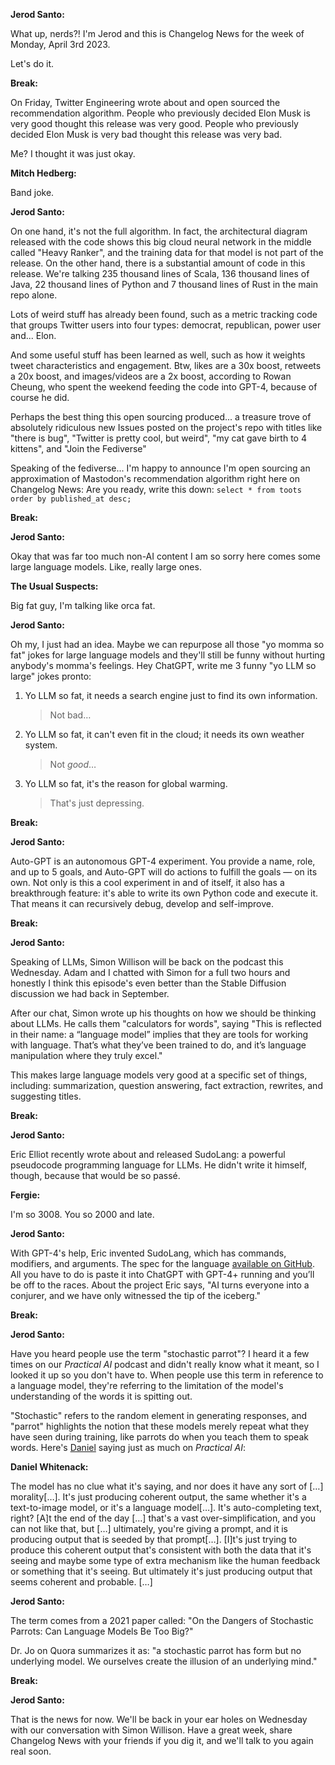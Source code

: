 **Jerod Santo:**

What up, nerds?! I'm Jerod and this is Changelog News for the week of Monday, April 3rd 2023.

Let's do it.

**Break:**

On Friday, Twitter Engineering wrote about and open sourced the recommendation algorithm. People who previously decided Elon Musk is very good thought this release was very good. People who previously decided Elon Musk is very bad thought this release was very bad.

Me? I thought it was just okay.

**Mitch Hedberg:**

Band joke.

**Jerod Santo:**

On one hand, it's not the full algorithm. In fact, the architectural diagram released with the code shows this big cloud neural network in the middle called "Heavy Ranker", and the training data for that model is not part of the release. On the other hand, there is a substantial amount of code in this release. We're talking 235 thousand lines of Scala, 136 thousand lines of Java, 22 thousand lines of Python and 7 thousand lines of Rust in the main repo alone.

Lots of weird stuff has already been found, such as a metric tracking code that groups Twitter users into four types: democrat, republican, power user and... Elon.

And some useful stuff has been learned as well, such as how it weights tweet characteristics and engagement. Btw, likes are a 30x boost, retweets a 20x boost, and images/videos are a 2x boost, according to Rowan Cheung, who spent the weekend feeding the code into GPT-4, because of course he did.

Perhaps the best thing this open sourcing produced... a treasure trove of absolutely ridiculous new Issues posted on the project's repo with titles like "there is bug", "Twitter is pretty cool, but weird", "my cat gave birth to 4 kittens", and "Join the Fediverse"

Speaking of the fediverse... I'm happy to announce I'm open sourcing an approximation of Mastodon's recommendation algorithm right here on Changelog News: Are you ready, write this down: `select * from toots order by published_at desc;`

**Break:**

**Jerod Santo:**

Okay that was far too much non-AI content I am so sorry here comes some large language models. Like, really large ones.

**The Usual Suspects:**

Big fat guy, I'm talking like orca fat.

**Jerod Santo:**

Oh my, I just had an idea. Maybe we can repurpose all those "yo momma so fat" jokes for large language models and they'll still be funny without hurting anybody's momma's feelings. Hey ChatGPT, write me 3 funny "yo LLM so large" jokes pronto:

1. Yo LLM so fat, it needs a search engine just to find its own information.
    > Not bad…
2. Yo LLM so fat, it can't even fit in the cloud; it needs its own weather system.
    > Not _good_…
4. Yo LLM so fat, it's the reason for global warming.
    > That's just depressing.

**Break:**

**Jerod Santo:**

Auto-GPT is an autonomous GPT-4 experiment. You provide a name, role, and up to 5 goals, and Auto-GPT will do actions to fulfill the goals — on its own. Not only is this a cool experiment in and of itself, it also has a breakthrough feature: it's able to write its own Python code and execute it. That means it can recursively debug, develop and self-improve.

**Break:**

**Jerod Santo:**

Speaking of LLMs, Simon Willison will be back on the podcast this Wednesday. Adam and I chatted with Simon for a full two hours and honestly I think this episode's even better than the Stable Diffusion discussion we had back in September.

After our chat, Simon wrote up his thoughts on how we should be thinking about LLMs. He calls them "calculators for words", saying "This is reflected in their name: a “language model” implies that they are tools for working with language. That’s what they’ve been trained to do, and it’s language manipulation where they truly excel."

This makes large language models very good at a specific set of things, including: summarization, question answering, fact extraction, rewrites, and suggesting titles.

**Break:**

**Jerod Santo:**

Eric Elliot recently wrote about and released SudoLang: a powerful pseudocode programming language for LLMs. He didn't write it himself, though, because that would be so passé.

**Fergie:**

I'm so 3008. You so 2000 and late.

**Jerod Santo:**

With GPT-4's help, Eric invented SudoLang, which has commands, modifiers, and arguments. The spec for the language [available on GitHub](https://github.com/paralleldrive/sudolang-llm-support/blob/main/sudolang.sudo.md). All you have to do is paste it into ChatGPT with GPT-4+ running and you’ll be off to the races. About the project Eric says, "AI turns everyone into a conjurer, and we have only witnessed the tip of the iceberg."

**Break:**

**Jerod Santo:**

Have you heard people use the term "stochastic parrot"? I heard it a few times on our _Practical AI_ podcast and didn't really know what it meant, so I looked it up so you don't have to. When people use this term in reference to a language model, they're referring to the limitation of the model's understanding of the words it is spitting out.

"Stochastic" refers to the random element in generating responses, and "parrot" highlights the notion that these models merely repeat what they have seen during training, like parrots do when you teach them to speak words. Here's [Daniel](https://changelog.com/person/dwhitena) saying just as much on _Practical AI_:

**Daniel Whitenack:**

The model has no clue what it's saying, and nor does it have any sort of […] morality[…]. It's just producing coherent output, the same whether it's a text-to-image model, or it's a language model[…]. It's auto-completing text, right? [A]t the end of the day […] that's a vast over-simplification, and you can not like that, but […] ultimately, you're giving a prompt, and it is producing output that is seeded by that prompt[…]. [I]t's just trying to produce this coherent output that's consistent with both the data that it's seeing and maybe some type of extra mechanism like the human feedback or something that it's seeing. But ultimately it's just producing output that seems coherent and probable. […]

**Jerod Santo:**

The term comes from a 2021 paper called: "On the Dangers of Stochastic Parrots: Can Language Models Be Too Big?"

Dr. Jo on Quora summarizes it as: "a stochastic parrot has form but no underlying model. We ourselves create the illusion of an underlying mind."

**Break:**

**Jerod Santo:**

That is the news for now. We'll be back in your ear holes on Wednesday with our conversation with Simon Willison. Have a great week, share Changelog News with your friends if you dig it, and we'll talk to you again real soon.
